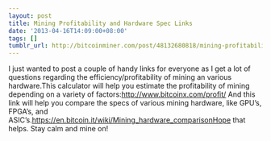 ```yaml
---
layout: post
title: Mining Profitability and Hardware Spec Links
date: '2013-04-16T14:09:00+08:00'
tags: []
tumblr_url: http://bitcoinminer.com/post/48132680818/mining-profitability-and-hardware-spec-links
---
```

I just wanted to post a couple of handy links for everyone as I get a lot of questions regarding the efficiency/profitability of mining an various hardware.This calculator will help you estimate the profitability of mining depending on a variety of factors:http://www.bitcoinx.com/profit/
And this link will help you compare the specs of various mining hardware, like GPU’s, FPGA’s, and ASIC’s.https://en.bitcoin.it/wiki/Mining_hardware_comparisonHope that helps. Stay calm and mine on!
